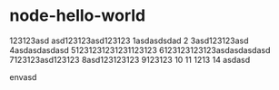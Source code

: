 # node-hello-world

123123asd
asd123123asd123123
1asdasdsdad
2
3asd123123asd
4asdasdasdasd
51231231231231123123
6123123123123asdasdasdasd
7123123asd123123
8asd123123123
9123123
10
11
1213
14
asdasd

envasd

